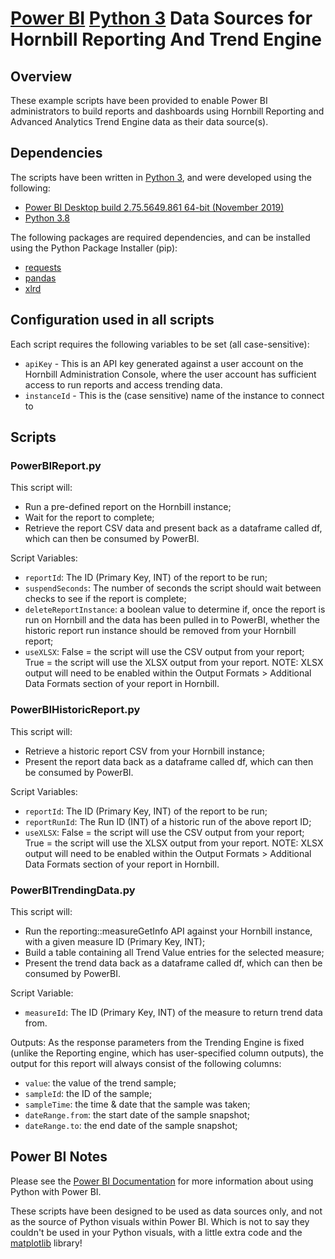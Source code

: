 # [Power BI](https://powerbi.microsoft.com/) [Python 3](https://www.python.org/) Data Sources for Hornbill Reporting And Trend Engine

## Overview

These example scripts have been provided to enable Power BI administrators to build reports and dashboards using Hornbill Reporting and Advanced Analytics Trend Engine data as their data source(s).

## Dependencies

The scripts have been written in [Python 3](https://www.python.org/), and were developed using the following:

- [Power BI Desktop build 2.75.5649.861 64-bit (November 2019)](https://powerbi.microsoft.com/)
- [Python 3.8](https://docs.python.org/3/whatsnew/3.8.html)

The following packages are required dependencies, and can be installed using the Python Package Installer (pip):

- [requests](https://pypi.org/project/requests/)
- [pandas](https://pypi.org/project/pandas/)
- [xlrd](https://pypi.org/project/xlrd/)

## Configuration used in all scripts

Each script requires the following variables to be set (all case-sensitive):

- `apiKey` - This is an API key generated against a user account on the Hornbill Administration Console, where the user account has sufficient access to run reports and access trending data.
- `instanceId` - This is the (case sensitive) name of the instance to connect to

## Scripts

### PowerBIReport.py

This script will:

- Run a pre-defined report on the Hornbill instance;
- Wait for the report to complete;
- Retrieve the report CSV data and present back as a dataframe called df, which can then be consumed by PowerBI.

Script Variables:

- `reportId`: The ID (Primary Key, INT) of the  report to be run;
- `suspendSeconds`: The number of seconds the script should wait between checks to see if the report is complete;
- `deleteReportInstance`: a boolean value to determine if, once the report is run on Hornbill and the data has been pulled in to PowerBI, whether the historic report run instance should be removed from your Hornbill report;
- `useXLSX`: False = the script will use the CSV output from your report; True = the script will use the XLSX output from your report. NOTE: XLSX output will need to be enabled within the Output Formats > Additional Data Formats section of your report in Hornbill.

### PowerBIHistoricReport.py

This script will:

- Retrieve a historic report CSV from your Hornbill instance;
- Present the report data back as a dataframe called df, which can then be consumed by PowerBI.

Script Variables:

- `reportId`: The ID (Primary Key, INT) of the  report to be run;
- `reportRunId`: The Run ID (INT) of a historic run of the above report ID;
- `useXLSX`: False = the script will use the CSV output from your report; True = the script will use the XLSX output from your report. NOTE: XLSX output will need to be enabled within the Output Formats > Additional Data Formats section of your report in Hornbill.

### PowerBITrendingData.py

This script will:

- Run the reporting::measureGetInfo API  against your Hornbill instance, with a given measure ID (Primary Key, INT);
- Build a table containing all Trend Value entries for the selected measure;
- Present the trend data back as a dataframe called df, which can then be consumed by PowerBI.

Script Variable:

- `measureId`: The ID (Primary Key, INT) of the measure to return trend data from.

Outputs:
As the response parameters from the Trending Engine is fixed (unlike the Reporting engine, which has user-specified column outputs), the output for this report will always consist  of the following columns:

- `value`: the value of the trend sample;
- `sampleId`: the ID of the sample;
- `sampleTime`: the time & date that the sample was taken;
- `dateRange.from`: the start date of the sample snapshot;
- `dateRange.to`: the end date of the sample snapshot;

## Power BI Notes

Please see the [Power BI Documentation](https://docs.microsoft.com/en-us/power-bi/desktop-python-scripts) for more information about using Python with Power BI.

These scripts have been designed to be used as data sources only, and not as the source of Python visuals within Power BI. Which is not to say they couldn't be used in your Python visuals, with a little extra code and the [matplotlib](https://pypi.org/project/matplotlib/) library!
